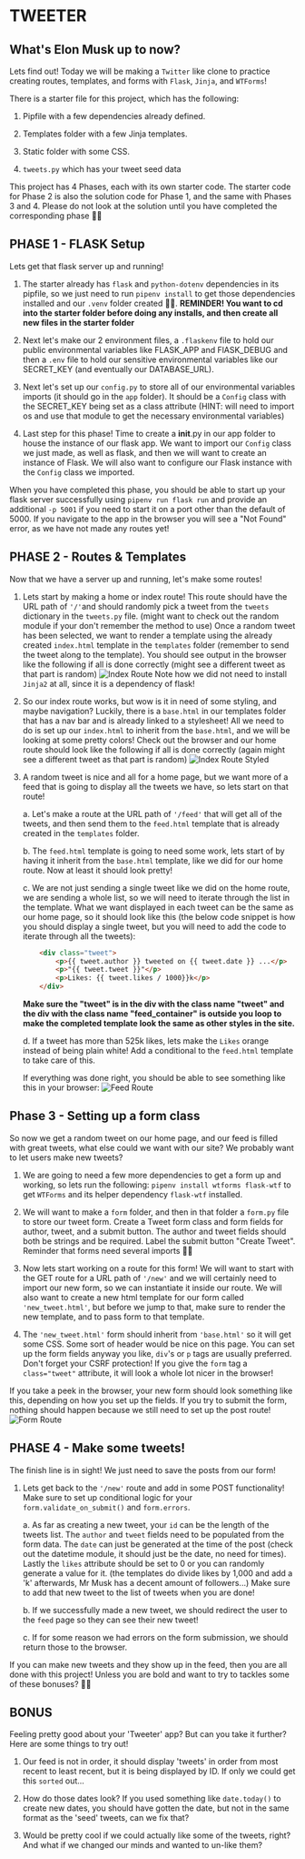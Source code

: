 # TWEETER

## What's Elon Musk up to now?

Lets find out!  Today we will be making a `Twitter` like clone to practice
creating routes, templates, and forms with `Flask`, `Jinja`, and `WTForms`!

There is a starter file for this project, which has the following:

1. Pipfile with a few dependencies already defined.

2. Templates folder with a few Jinja templates.

3. Static folder with some CSS.

4. `tweets.py` which has your tweet seed data


This project has 4 Phases, each with its own starter code.  The starter code for Phase 2 is also the solution code for Phase 1, and the same with Phases 3 and 4.  Please do not look at the solution until you have completed the corresponding phase 🙏🏼


## PHASE 1 - FLASK Setup

Lets get that flask server up and running!


1. The starter already has `flask` and `python-dotenv` dependencies in its
   pipfile, so we just need to run `pipenv install` to get those dependencies
   installed and our `.venv` folder created 👍🏼.  **REMINDER!  You want to cd
   into the starter folder before doing any installs, and then create all new
   files in the starter folder**


2. Next let's make our 2 environment files, a `.flaskenv` file to hold our
   public environmental variables like FLASK_APP and FlASK_DEBUG and then a
   `.env` file to hold our sensitive environmental variables like our SECRET_KEY
   (and eventually our DATABASE_URL).


3. Next let's set up our `config.py` to store all of our environmental variables
   imports (it should go in the `app` folder).  It should be a `Config` class
   with the SECRET_KEY being set as a class attribute (HINT: will need to import
   os and use that module to get the necessary environmental variables)


4. Last step for this phase!  Time to create a __init__.py in our app folder to
   house the instance of our flask app.  We want to import our `Config` class we
   just made, as well as flask, and then we will want to create an instance of
   Flask.  We will also want to configure our Flask instance with the `Config`
   class we imported.



When you have completed this phase, you should be able to start up your flask
server successfully using `pipenv run flask run` and provide an additional `-p
5001` if you need to start it on a port other than the default of 5000.  If you
navigate to the app in the browser you will see a "Not Found" error, as we have
not made any routes yet!



## PHASE 2 - Routes & Templates


Now that we have a server up and running, let's make some routes!


1. Lets start by making a home or index route!  This route should have the URL
   path of `'/'`and should randomly pick a tweet from the `tweets` dictionary in
   the `tweets.py` file. (might want to check out the random module if your
   don't remember the method to use)  Once a random tweet has been selected, we
   want to render a template using the already created `index.html` template in
   the `templates` folder (remember to send the tweet along to the template).
   You should see output in the browser like the following if all is done
   correctly (might see a different tweet as that part is random)
![Index
Route](https://appacademy-open-assets.s3.us-west-1.amazonaws.com/Modular-Curriculum/content/week-18/tweeter-phase2-1.png)
Note how we did not need to install `Jinja2` at all, since it is a dependency of
flask!


2. So our index route works, but wow is it in need of some styling, and maybe
navigation?  Luckily, there is a `base.html` in our templates folder that has a
nav bar and is already linked to a stylesheet!  All we need to do is set up our
`index.html` to inherit from the `base.html`, and we will be looking at some
pretty colors!  Check out the browser and our home route should look like the
following if all is done correctly (again might see a different tweet as that
part is random) ![Index Route
Styled](https://appacademy-open-assets.s3.us-west-1.amazonaws.com/Modular-Curriculum/content/week-18/tweeter-phase2-2.png)


3. A random tweet is nice and all for a home page, but we want more of a feed
   that is going to display all the tweets we have, so lets start on that route!

    a. Let's make a route at the URL path of `'/feed'` that will get all of the
    tweets, and then send them to the `feed.html` template that is already
    created in the `templates` folder.

    b. The `feed.html` template is going to need some work, lets start of by
    having it inherit from the `base.html` template, like we did for our home
    route.  Now at least it should look pretty!

    c. We are not just sending a single tweet like we did on the home route, we
    are sending a whole list, so we will need to iterate through the list in the
    template.  What we want displayed in each tweet can be the same as our home
    page, so it should look like this (the below code snippet is how you should
    display a single tweet, but you will need to add the code to iterate through
    all the tweets):

    ```html
        <div class="tweet">
            <p>{{ tweet.author }} tweeted on {{ tweet.date }} ...</p>
            <p>"{{ tweet.tweet }}"</p>
            <p>Likes: {{ tweet.likes / 1000}}k</p>
        </div>
    ```

    **Make sure the "tweet" is in the div with the class name "tweet" and the
    div with the class name "feed_container" is outside you loop to make the
    completed template look the same as other styles in the site.**

    d. If a tweet has more than 525k likes, lets make the `Likes` orange instead
    of being plain white!  Add a conditional to the `feed.html` template to take
    care of this.


    If everything was done right, you should be able to see something like this
    in your browser: ![Feed
    Route](https://appacademy-open-assets.s3.us-west-1.amazonaws.com/Modular-Curriculum/content/week-18/tweeter-phase2-3.png)


## Phase 3 - Setting up a form class

So now we get a random tweet on our home page, and our feed is filled with great
tweets, what else could we want with our site?  We probably want to let users
make new tweets?


1. We are going to need a few more dependencies to get a form up and working, so
   lets run the following: `pipenv install wtforms flask-wtf` to get `WTForms`
   and its helper dependency `flask-wtf` installed.


2. We will want to make a `form` folder, and then in that folder a `form.py`
   file to store our tweet form. Create a Tweet form class and form fields for
   author, tweet, and a submit button.  The author and tweet fields should both
   be strings and be required.  Label the submit button "Create Tweet".
   Reminder that forms need several imports 👍🏼

3. Now lets start working on a route for this form!  We will want to start with
   the GET route for a URL path of `'/new'` and we will certainly need to import
   our new form, so we can instantiate it inside our route.  We will also want
   to create a new html template for our form called `'new_tweet.html'`, but
   before we jump to that, make sure to render the new template, and to pass
   form to that template.

4. The `'new_tweet.html'` form should inherit from `'base.html'` so it will get
   some CSS.  Some sort of header would be nice on this page.  You can set up
   the form fields anyway you like, `div`'s or `p` tags are usually preferred.
   Don't forget your CSRF protection!  If you give the `form` tag a
   `class="tweet"` attribute, it will look a whole lot nicer in the browser!


If you take a peek in the browser, your new form should look something like
this, depending on how you set up the fields.  If you try to submit the form,
nothing should happen because we still need to set up the post route! ![Form
Route](https://appacademy-open-assets.s3.us-west-1.amazonaws.com/Modular-Curriculum/content/week-18/tweeter-phase3.png)


## PHASE 4 - Make some tweets!

The finish line is in sight!  We just need to save the posts from our form!

1. Lets get back to the `'/new'` route and add in some POST functionality!  Make
   sure to set up conditional logic for your `form.validate_on_submit()` and
   `form.errors`.

    a. As far as creating a new tweet, your `id` can be the length of the tweets
    list.  The `author` and `tweet` fields need to be populated from the form
    data.  The `date` can just be generated at the time of the post (check out
    the datetime module, it should just be the date, no need for times). Lastly
    the `likes` attribute should be set to 0 or you can randomly generate a
    value for it. (the templates do divide likes by 1,000 and add a 'k'
    afterwards, Mr Musk has a decent amount of followers...)  Make sure to add
    that new tweet to the list of tweets when you are done!

    b. If we successfully made a new tweet, we should redirect the user to the
    `feed` page so they can see their new tweet!

    c. If for some reason we had errors on the form submission, we should return
    those to the browser.


If you can make new tweets and they show up in the feed, then you are all done
with this project!  Unless you are bold and want to try to tackles some of these
bonuses? 💪🏻


## BONUS

Feeling pretty good about your 'Tweeter' app?  But can you take it further?
Here are some things to try out!

1. Our feed is not in order, it should display 'tweets' in order from most
   recent to least recent, but it is being displayed by ID.  If only we could
   get this `sorted` out...

2. How do those dates look?  If you used something like `date.today()` to create
   new dates, you should have gotten the date, but not in the same format as the
   'seed' tweets, can we fix that?

3. Would be pretty cool if we could actually like some of the tweets, right?
   And what if we changed our minds and wanted to un-like them?
